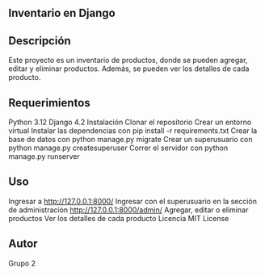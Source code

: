 Inventario en Django
---------------------------------
Descripción
---------------------------------------
Este proyecto es un inventario de productos, donde se pueden agregar, editar y eliminar productos. Además, se pueden ver los detalles de cada producto.


Requerimientos
----------------------------------
Python 3.12
Django 4.2
Instalación
Clonar el repositorio
Crear un entorno virtual
Instalar las dependencias con pip install -r requirements.txt
Crear la base de datos con python manage.py migrate
Crear un superusuario con python manage.py createsuperuser
Correr el servidor con python manage.py runserver

Uso
------------------------------------------------------
Ingresar a http://127.0.0.1:8000/
Ingresar con el superusuario en la sección de administración http://127.0.0.1:8000/admin/
Agregar, editar o eliminar productos
Ver los detalles de cada producto
Licencia
MIT License


Autor
-------------------------------------------------------------
Grupo 2
